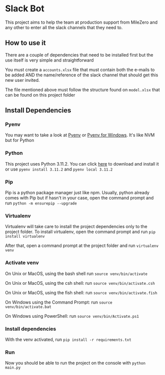 # Slack Bot

This project aims to help the team at production support from MileZero and any other to enter all the slack channels that they need to.

## How to use it

There are a couple of dependencies that need to be installed first but the use itself is very simple and straightforward

You must create a `accounts.xlsx` file that must contain both the e-mails to be added AND the name/reference of the slack channel that should get this new user invited.

The file mentioned above must follow the structure found on `model.xlsx` that can be found on this project folder

## Install Dependencies

### Pyenv

You may want to take a look at [Pyenv](https://github.com/pyenv/pyenv) or [Pyenv for Windows](https://github.com/pyenv-win/pyenv-win). It's like NVM but for Python

### Python

This project uses Python 3.11.2. You can click [here](https://www.python.org/downloads/release/python-3112/) to download and install it or use `pyenv install 3.11.2` and `pyenv local 3.11.2`

### Pip

Pip is a python package manager just like npm. Usually, python already comes with Pip but if hasn't in your case, open the command prompt and run `python -m ensurepip --upgrade`

### Virtualenv

Virtualenv will take care to install the project dependencies only to the project folder.
To install virtualenv, open the command prompt and run `pip install virtualenv`

After that, open a command prompt at the project folder and run `virtualenv venv`

### Activate venv

On Unix or MacOS, using the bash shell run `source venv/bin/activate`

On Unix or MacOS, using the csh shell: run `source venv/bin/activate.csh`

On Unix or MacOS, using the fish shell: run `source venv/bin/activate.fish`

On Windows using the Command Prompt: run `source venv/bin/activate.bat`

On Windows using PowerShell: run `source venv/bin/Activate.ps1`

### Install dependencies

With the venv activated, run `pip install -r requirements.txt`

### Run

Now you should be able to run the project on the console with `python main.py`
